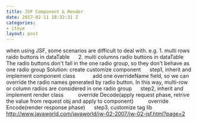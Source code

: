 ```yaml
---
title: JSF Component & Render
date: 2017-02-11 18:32:31 Z
categories:
- iteye
layout: post
---
```


when using JSF, some scenarios are difficult to deal with. e.g. 1. multi rows raido buttons in dataTable      2. multi columns radio buttons in dataTable      The radio buttons don't fall in the one radio group, so they don't behave as one radio group Solution: create customize component      step1, inherit and implement component class            add one overrideName field, so we can override the radio names generated by radio button. In this way, multi-row or column radios are considered in one radio group      step2, inherit and implement render class          override Decode(apply request phase, retrive the value from request obj and apply to component)          override Encode(render response phase)      step3, customize tag lib http://www.javaworld.com/javaworld/jw-02-2007/jw-02-jsf.html?page=2